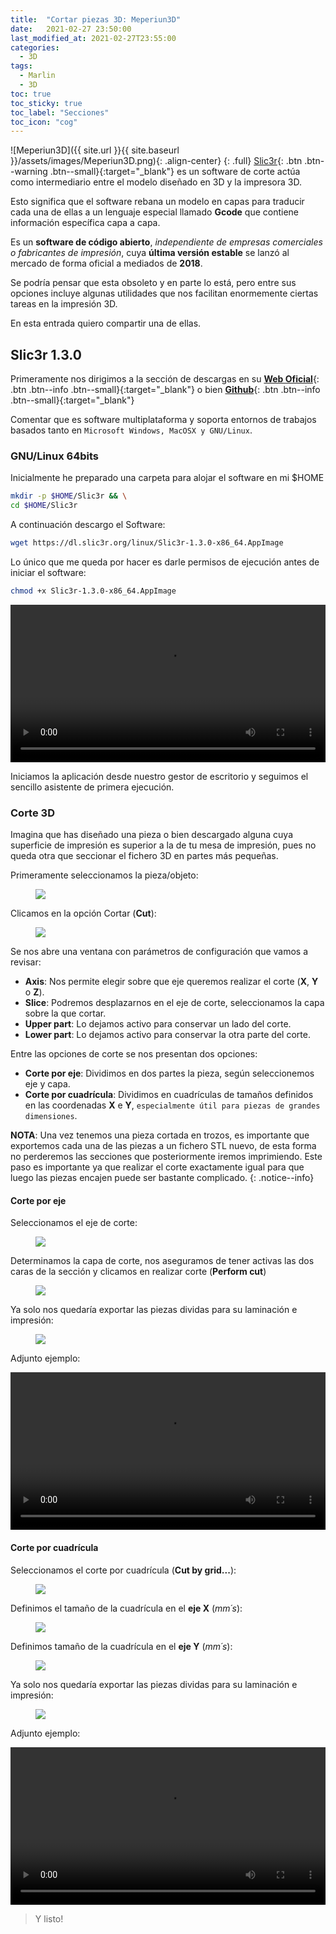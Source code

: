 ```yaml
---
title:  "Cortar piezas 3D: Meperiun3D"
date:   2021-02-27 23:50:00
last_modified_at: 2021-02-27T23:55:00
categories:
  - 3D
tags:
  - Marlin
  - 3D
toc: true
toc_sticky: true
toc_label: "Secciones"
toc_icon: "cog"
---
```


![Meperiun3D]({{ site.url }}{{ site.baseurl }}/assets/images/Meperiun3D.png){: .align-center}
{: .full}
[Slic3r](https://slic3r.org){: .btn .btn--warning .btn--small}{:target="_blank"} es un software de corte actúa como intermediario entre el modelo diseñado en 3D y la impresora 3D. 

Esto significa que el software rebana un modelo en capas para traducir cada una de ellas a un lenguaje especial llamado **Gcode** que contiene información específica capa a capa.

Es un **software de código abierto**, *independiente de empresas comerciales o fabricantes de impresión*, cuya **última versión estable** se lanzó al mercado de forma oficial a mediados de **2018**.

Se podría pensar que esta obsoleto y en parte lo está, pero entre sus opciones incluye algunas utilidades que nos facilitan enormemente ciertas tareas en la impresión 3D.

En esta entrada quiero compartir una de ellas.

## Slic3r 1.3.0

Primeramente nos dirigimos a la sección de descargas en su [**Web Oficial**](https://slic3r.org/download/){: .btn .btn--info .btn--small}{:target="_blank"} o bien [**Github**](https://github.com/slic3r/Slic3r/releases){: .btn .btn--info .btn--small}{:target="_blank"}

Comentar que es software multiplataforma y soporta entornos de trabajos basados tanto en `Microsoft Windows, MacOSX y GNU/Linux`.

### GNU/Linux 64bits

Inicialmente he preparado una carpeta para alojar el software en mi $HOME

```bash
mkdir -p $HOME/Slic3r && \
cd $HOME/Slic3r
```

A continuación descargo el Software:

```bash
wget https://dl.slic3r.org/linux/Slic3r-1.3.0-x86_64.AppImage
```

Lo único que me queda por hacer es darle permisos de ejecución antes de iniciar el software:

```bash
chmod +x Slic3r-1.3.0-x86_64.AppImage
```

<div class="lordvideo">
   <video  style="display:block; width:100%; height:auto;" controls loop="loop">
       <source src="{{ site.baseurl }}/assets/videos/slic3r1.mp4" type="video/mp4" />
       <source src="{{ site.baseurl }}/assets/videos/slic3r1.webm"  type="video/webm"  />
   </video>
</div>

Iniciamos la aplicación desde nuestro gestor de escritorio y seguimos el sencillo asistente de primera ejecución.

### Corte 3D

Imagina que has diseñado una pieza o bien descargado alguna cuya superficie de impresión es superior a la de tu mesa de impresión, pues no queda otra que seccionar el fichero 3D en partes más pequeñas. 

Primeramente seleccionamos la pieza/objeto:

<figure>
    <a href="/assets/images/posts/slic3r1.png"><img src="/assets/images/posts/slic3r1.png"></a>
</figure>

Clicamos en la opción Cortar (**Cut**):

<figure>
    <a href="/assets/images/posts/slic3r2.png"><img src="/assets/images/posts/slic3r2.png"></a>
</figure>

Se nos abre una ventana con parámetros de configuración que vamos a revisar:

- **Axis**: Nos permite elegir sobre que eje queremos realizar el corte (**X**, **Y** o **Z**).
- **Slice**: Podremos desplazarnos en el eje de corte, seleccionamos la capa sobre la que cortar.
- **Upper part**: Lo dejamos activo para conservar un lado del corte.
- **Lower part**: Lo dejamos activo para conservar la otra parte del corte.

Entre las opciones de corte se nos presentan dos opciones:

- **Corte por eje**: Dividimos en dos partes la pieza, según seleccionemos eje y capa.
- **Corte por cuadrícula**: Dividimos en cuadrículas de tamaños definidos en las coordenadas **X** e **Y**, `especialmente útil para piezas de grandes dimensiones`.

**NOTA**: Una vez tenemos una pieza cortada en trozos, es importante que exportemos cada una de las piezas a un fichero STL nuevo, de esta forma no perderemos las secciones que posteriormente iremos imprimiendo. Este paso es importante ya que realizar el corte exactamente igual para que luego las piezas encajen puede ser bastante complicado.
{: .notice--info}

#### Corte por eje 

Seleccionamos el eje de corte: 

<figure>
    <a href="/assets/images/posts/slic3r3.png"><img src="/assets/images/posts/slic3r3.png"></a>
</figure>

Determinamos la capa de corte, nos aseguramos de tener activas las dos caras de la sección y clicamos en realizar corte (**Perform cut**)

<figure>
    <a href="/assets/images/posts/slic3r4.png"><img src="/assets/images/posts/slic3r4.png"></a>
</figure>

Ya solo nos quedaría exportar las piezas dividas para su laminación e impresión:

<figure>
    <a href="/assets/images/posts/slic3r5.png"><img src="/assets/images/posts/slic3r5.png"></a>
</figure>

Adjunto ejemplo:

<div class="lordvideo">
   <video  style="display:block; width:100%; height:auto;" controls loop="loop">
       <source src="{{ site.baseurl }}/assets/videos/slic3r2.mp4" type="video/mp4" />
       <source src="{{ site.baseurl }}/assets/videos/slic3r2.webm"  type="video/webm"  />
   </video>
</div>

#### Corte por cuadrícula

Seleccionamos el corte por cuadrícula (**Cut by grid...**):

<figure>
    <a href="/assets/images/posts/slic3r6.png"><img src="/assets/images/posts/slic3r6.png"></a>
</figure>

Definimos el tamaño de la cuadrícula en el **eje X** (*mm´s*):

<figure>
    <a href="/assets/images/posts/slic3r7.png"><img src="/assets/images/posts/slic3r7.png"></a>
</figure>

Definimos tamaño de la cuadrícula en el **eje Y** (*mm´s*):

<figure>
    <a href="/assets/images/posts/slic3r8.png"><img src="/assets/images/posts/slic3r8.png"></a>
</figure>

Ya solo nos quedaría exportar las piezas dividas para su laminación e impresión:

<figure>
    <a href="/assets/images/posts/slic3r5.png"><img src="/assets/images/posts/slic3r5.png"></a>
</figure>

Adjunto ejemplo:

<div class="lordvideo">
   <video  style="display:block; width:100%; height:auto;" controls loop="loop">
       <source src="{{ site.baseurl }}/assets/videos/slic3r3.mp4" type="video/mp4" />
       <source src="{{ site.baseurl }}/assets/videos/slic3r3.webm"  type="video/webm"  />
   </video>
</div>

> Y listo!
